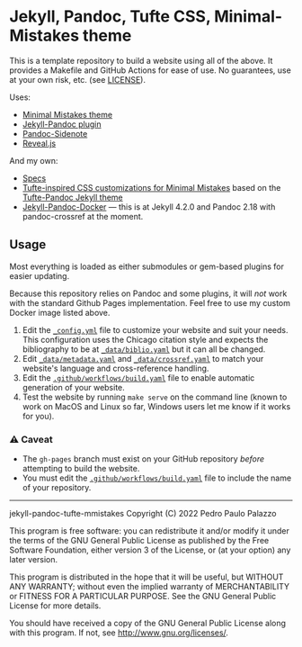 # Jekyll, Pandoc, Tufte CSS, Minimal-Mistakes theme

This is a template repository to build a website using all of the above.
It provides a Makefile and GitHub Actions for ease of use. No
guarantees, use at your own risk, etc. (see [LICENSE](LICENSE)).

Uses:

- [Minimal Mistakes theme](https://github.com/mmistakes/minimal-mistakes)
- [Jekyll-Pandoc plugin](https://github.com/mfenner/jekyll-pandoc)
- [Pandoc-Sidenote](https://github.com/jez/pandoc-sidenote)
- [Reveal.js](https://github.com/hakimel/reveal.js)

And my own:

- [Specs](https://gist.github.com/a452c6915b27358b8f6665ae733c682a)
- [Tufte-inspired CSS customizations for Minimal Mistakes](https://github.com/p3palazzo/tufte-mmistakes)
  based on the
  [Tufte-Pandoc Jekyll theme](https://github.com/jez/tufte-pandoc-jekyll)
- [Jekyll-Pandoc-Docker](https://github.com/p3palazzo/jekyll-pandoc-docker)
  — this is at Jekyll 4.2.0 and Pandoc 2.18 with pandoc-crossref at the
  moment.

## Usage ##

Most everything is loaded as either submodules or gem-based plugins for
easier updating.

Because this repository relies on Pandoc and some plugins, it will *not*
work with the standard Github Pages implementation. Feel free to use my
custom Docker image listed above.

1. Edit the [`_config.yml`](_config.yml) <!--_--> file to customize your
   website and suit your needs. This configuration uses the Chicago
   citation style and expects the bibliography to be at
   [`_data/biblio.yaml`](_data/biblio.yaml) but it can all be changed.
2. Edit [`_data/metadata.yaml`](_data/metadata.yaml) <!--_--> and
   [`_data/crossref.yaml`](_data/crossref.yaml) to match your website's
   language and cross-reference handling.
3. Edit the
   [`.github/workflows/build.yaml`](.github/workflows/build.yaml) file
   to enable automatic generation of your website.
4. Test the website by running `make serve` on the command line (known
   to work on MacOS and Linux so far, Windows users let me know if it
   works for you).

### :warning: Caveat ###

- The `gh-pages` branch must exist on your GitHub repository *before*
  attempting to build the website.
- You must edit the
  [`.github/workflows/build.yaml`](.github/workflows/build.yaml) file
  to include the name of your repository.

------

 jekyll-pandoc-tufte-mmistakes
 Copyright (C) 2022  Pedro Paulo Palazzo
 
 This program is free software: you can redistribute it and/or modify
 it under the terms of the GNU General Public License as published by
 the Free Software Foundation, either version 3 of the License, or
 (at your option) any later version.
 
 This program is distributed in the hope that it will be useful,
 but WITHOUT ANY WARRANTY; without even the implied warranty of
 MERCHANTABILITY or FITNESS FOR A PARTICULAR PURPOSE.  See the
 GNU General Public License for more details.
 
 You should have received a copy of the GNU General Public License
 along with this program.  If not, see <http://www.gnu.org/licenses/>.

